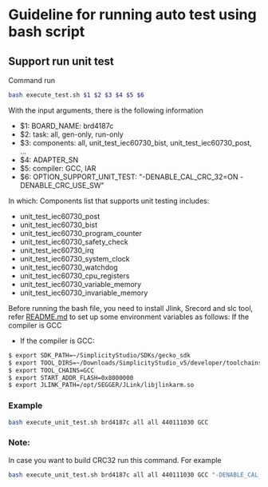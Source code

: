 # Guideline for running auto test using bash script

## Support run unit test

Command run

```sh
bash execute_test.sh $1 $2 $3 $4 $5 $6
```

With the input arguments, there is the following information

- $1: BOARD_NAME: brd4187c
- $2: task: all, gen-only, run-only
- $3: components: all, unit_test_iec60730_bist, unit_test_iec60730_post, ...
- $4: ADAPTER_SN
- $5: compiler: GCC, IAR
- $6: OPTION_SUPPORT_UNIT_TEST: "-DENABLE_CAL_CRC_32=ON -DENABLE_CRC_USE_SW"

In which: Components list that supports unit testing includes:
- unit_test_iec60730_post
- unit_test_iec60730_bist
- unit_test_iec60730_program_counter
- unit_test_iec60730_safety_check
- unit_test_iec60730_irq
- unit_test_iec60730_system_clock
- unit_test_iec60730_watchdog
- unit_test_iec60730_cpu_registers
- unit_test_iec60730_variable_memory
- unit_test_iec60730_invariable_memory

Before running the bash file, you need to install Jlink, Srecord and slc tool, refer [README.md](../README.md) to set up some environment variables as follows:
If the compiler is GCC
- If the compiler is GCC:

```sh
$ export SDK_PATH=~/SimplicityStudio/SDKs/gecko_sdk
$ export TOOL_DIRS=~/Downloads/SimplicityStudio_v5/developer/toolchains/gnu_arm/12.2.rel1_2023.7/bin
$ export TOOL_CHAINS=GCC
$ export START_ADDR_FLASH=0x8000000
$ export JLINK_PATH=/opt/SEGGER/JLink/libjlinkarm.so
```

### Example

```sh
bash execute_unit_test.sh brd4187c all all 440111030 GCC
```

### Note:
In case you want to build CRC32 run this command. For example

```sh
bash execute_unit_test.sh brd4187c all all 440111030 GCC "-DENABLE_CAL_CRC_32=ON"
```
